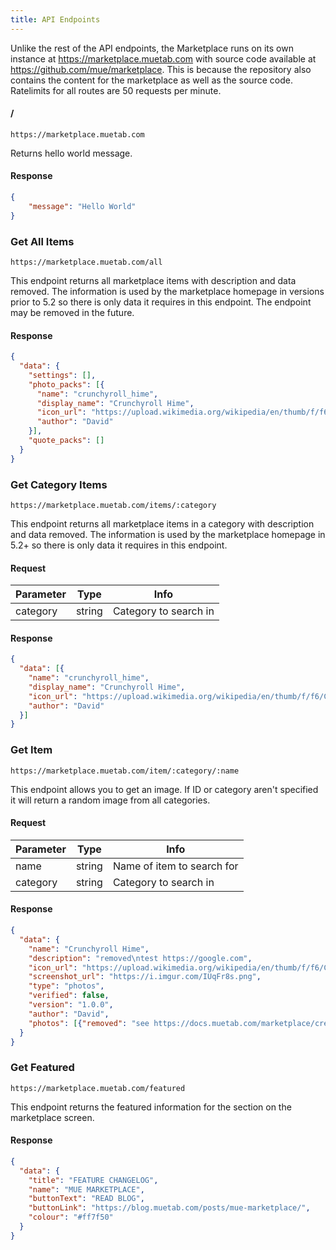 ```yaml
---
title: API Endpoints
---
```


Unlike the rest of the API endpoints, the Marketplace runs on its own instance at https://marketplace.muetab.com with source code available at https://github.com/mue/marketplace. This is because the repository also contains the content for the marketplace as well as the source code. Ratelimits for all routes are 50 requests per minute.

#### /
```https://marketplace.muetab.com```

Returns hello world message.
#### Response
```json
{
    "message": "Hello World"
}
```

### Get All Items
```https://marketplace.muetab.com/all```

This endpoint returns all marketplace items with description and data removed. The information is used by the marketplace homepage in versions prior to 5.2 so there is only data it requires in this endpoint. The endpoint may be removed in the future.
#### Response
```json
{
  "data": {
    "settings": [],
    "photo_packs": [{
      "name": "crunchyroll_hime",
      "display_name": "Crunchyroll Hime",
      "icon_url": "https://upload.wikimedia.org/wikipedia/en/thumb/f/f6/Crunchyroll_Logo.svg/1200px-Crunchyroll_Logo.svg.png",
      "author": "David"
    }],
    "quote_packs": []
  }
}
```

### Get Category Items
```https://marketplace.muetab.com/items/:category```

This endpoint returns all marketplace items in a category with description and data removed. The information is used by the marketplace homepage in 5.2+ so there is only data it requires in this endpoint.
#### Request
Parameter | Type | Info
--- | --- | ---
category | string | Category to search in
#### Response
```json
{
  "data": [{
    "name": "crunchyroll_hime",
    "display_name": "Crunchyroll Hime",
    "icon_url": "https://upload.wikimedia.org/wikipedia/en/thumb/f/f6/Crunchyroll_Logo.svg/1200px-Crunchyroll_Logo.svg.png",
    "author": "David"
  }]
}
```

### Get Item
```https://marketplace.muetab.com/item/:category/:name```

This endpoint allows you to get an image. If ID or category aren't specified it will return a random image from all categories.
#### Request
Parameter | Type | Info
--- | --- | ---
name | string | Name of item to search for
category | string | Category to search in
#### Response
```json
{
  "data": {
    "name": "Crunchyroll Hime",
    "description": "removed\ntest https://google.com",
    "icon_url": "https://upload.wikimedia.org/wikipedia/en/thumb/f/f6/Crunchyroll_Logo.svg/1200px-Crunchyroll_Logo.svg.png",
    "screenshot_url": "https://i.imgur.com/IUqFr8s.png",
    "type": "photos", 
    "verified": false,
    "version": "1.0.0",
    "author": "David",
    "photos": [{"removed": "see https://docs.muetab.com/marketplace/create#photo-packs"}]
  }
}
```

### Get Featured
```https://marketplace.muetab.com/featured```

This endpoint returns the featured information for the section on the marketplace screen.
#### Response
```json
{
  "data": {
    "title": "FEATURE CHANGELOG",
    "name": "MUE MARKETPLACE",
    "buttonText": "READ BLOG",
    "buttonLink": "https://blog.muetab.com/posts/mue-marketplace/",
    "colour": "#ff7f50"
  }
}
```
